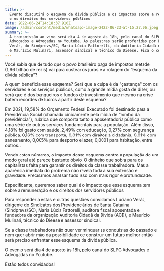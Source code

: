 ```yaml
---
title: >-
  Evento discutirá o esquema da dívida pública e os impactos sobre a remuneração
  e os direitos dos servidores públicos
date: 2022-06-24T14:18:37.910Z
image: /admin/content/media/whatsapp-image-2022-06-23-at-15.27.06.jpeg
summary: >-
  A transmissão ao vivo será dia 4 de agosto às 18h, pelo canal do SLPG
  Advogados e Advogadas no Youtube. As palestras serão proferidas por Luciano
  Verás, do Sindprevs/SC, Maria Lúcia Fattorelli, da Auditoria Cidadã da Dívida,
  e Maurício Mulinari, assessor sindical e técnico do Dieese. Fica o convite!
---
```

Você sabia que de tudo que o povo brasileiro paga de impostos metade (1,96 trilhão de reais) vai para custear os juros e a rolagem do “esquema da dívida pública”? 

A quem beneficia esse esquema? Será que a culpa é da "gastança" com os servidores e os serviços públicos, como a grande mídia gosta de dizer, ou será que é dos banqueiros e fundos de investimento que mesmo na crise batem recordes de lucros a partir deste esquema? 

Em 2021, 19,58% do Orçamento Federal Executado foi destinado para a Previdência Social (chamado cinicamente pela mídia de “rombo da previdência”), rubrica que comporta tanto a aposentadoria pública como uma série de outros serviços fundamentais para a população. Além disso, 4,18% foi gasto com saúde, 2,49% com educação, 0,27% com segurança pública, 0,16% com transporte, 0,01% com direitos a cidadania, 0,01% com saneamento, 0,005% para desporto e lazer, 0,0001 para habitação, entre outros... 

Vendo estes números, o impacto desse esquema contra a população de um modo geral até parece bastante óbvio. O dinheiro que sobra para os capitalistas falta para garantir os direitos da classe trabalhadora. Mas a aparência imediata do problema não revela toda a sua extensão e gravidade. Precisamos analisar tudo isso com mais rigor e profundidade.

Especificante, queremos saber qual é o impacto que esse esquema tem sobre a remuneração e os direitos dos servidores públicos.

Para responder a estas e outras questões convidamos Luciano Verás, dirigente do Sindicatos dos Previdenciários de Santa Catarina (Sindprevs/SC), Maria Lúcia Fattorelli, auditora fiscal aposentada e fundadora da organização Auditoria Cidadã da Dívida (ACD), e Maurício Mulinari, técnico do Dieese e assessor sindical.

Se a classe trabalhadora não quer ver minguar as conquistas do passado e nem quer abrir mão da possibilidade de construir um futuro melhor então será preciso enfrentar esse esquema da dívida pública.

O evento será dia 4 de agosto às 18h, pelo canal do SLPG Advogados e Advogadas no Youtube. 

Estão todos convidados!

